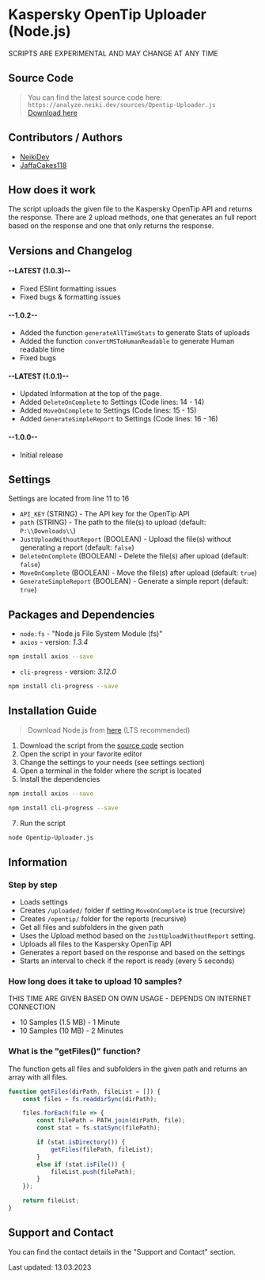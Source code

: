 # Kaspersky OpenTip Uploader (Node.js)

<p class="tip">SCRIPTS ARE EXPERIMENTAL AND MAY CHANGE AT ANY TIME</p>

## Source Code

  > You can find the latest source code here: `https://analyze.neiki.dev/sources/Opentip-Uploader.js` <br>
  [Download here](https://analyze.neiki.dev/sources/Opentip-Uploader.js?download=true)

## Contributors / Authors

  * [NeikiDev](https://neiki.dev/me.html?r=docs)
  * [JaffaCakes118](https://discord.com/users/256916902939590656)

## How does it work

The script uploads the given file to the Kaspersky OpenTip API and returns the response.
There are 2 upload methods, one that generates an full report based on the response and one that only returns the response.

## Versions and Changelog

<!-- select:start -->
<!-- select-menu-labels:Select Version -->

#### --LATEST (1.0.3)--

* Fixed ESlint formatting issues
* Fixed bugs & formatting issues

#### --1.0.2--

* Added the function `generateAllTimeStats` to generate Stats of uploads
* Added the function `convertMSToHumanReadable` to generate Human readable time
* Fixed bugs

#### --LATEST (1.0.1)--

* Updated Information at the top of the page.
* Added `DeleteOnComplete` to Settings (Code lines: 14 - 14)
* Added `MoveOnComplete` to Settings (Code lines: 15 - 15)
* Added `GenerateSimpleReport` to Settings (Code lines: 16 - 16)

#### --1.0.0--

* Initial release

<!-- select:end -->

## Settings

<p class="warn"> Settings are located from line 11 to 16 </p>

* `API_KEY` (STRING) - The API key for the OpenTip API
* `path` (STRING) - The path to the file(s) to upload (default: `P:\\Downloads\\`)
* `JustUploadWithoutReport` (BOOLEAN) - Upload the file(s) without generating a report (default: `false`)
* `DeleteOnComplete` (BOOLEAN) - Delete the file(s) after upload (default: `false`)
* `MoveOnComplete` (BOOLEAN) - Move the file(s) after upload (default: `true`)
* `GenerateSimpleReport` (BOOLEAN) - Generate a simple report (default: `true`)

## Packages and Dependencies

* `node:fs` - "Node.js File System Module (fs)"
* `axios` - version: *1.3.4*
```bash
npm install axios --save
```

* `cli-progress` - version: *3.12.0*
```bash
npm install cli-progress --save
```

## Installation Guide

> Download Node.js from [here](https://nodejs.org/en/download/) (LTS recommended)

1. Download the script from the [source code](#source-code) section
2. Open the script in your favorite editor
3. Change the settings to your needs (see settings section)
5. Open a terminal in the folder where the script is located
6. Install the dependencies
```bash
npm install axios --save
``` 
```bash
npm install cli-progress --save
```
7. Run the script
```bash
node Opentip-Uploader.js
```


## Information

### Step by step
* Loads settings
* Creates `/uploaded/` folder if setting `MoveOnComplete` is true (recursive) 
* Creates `/opentip/` folder for the reports (recursive)
* Get all files and subfolders in the given path 
* Uses the Upload method based on the `JustUploadWithoutReport` setting.
* Uploads all files to the Kaspersky OpenTip API
* Generates a report based on the response and based on the settings
* Starts an interval to check if the report is ready (every 5 seconds)


### How long does it take to upload 10 samples?
  <p class="tip"> THIS TIME ARE GIVEN BASED ON OWN USAGE - DEPENDS ON INTERNET CONNECTION</p>

* 10 Samples (1.5 MB) - 1 Minute
* 10 Samples (10 MB) - 2 Minutes

### What is the "getFiles()" function?

The function gets all files and subfolders in the given path and returns an array with all files.

```js
function getFiles(dirPath, fileList = []) {
	const files = fs.readdirSync(dirPath);

	files.forEach(file => {
		const filePath = PATH.join(dirPath, file);
		const stat = fs.statSync(filePath);

		if (stat.isDirectory()) {
			getFiles(filePath, fileList);
		}
		else if (stat.isFile()) {
			fileList.push(filePath);
		}
	});

	return fileList;
}
```

## Support and Contact
You can find the contact details in the "Support and Contact" section.

<p class="warn"> Last updated: 13.03.2023 </p>